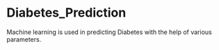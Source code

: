 # Diabetes_Prediction
Machine learning is used in predicting Diabetes with the help of various parameters. 
